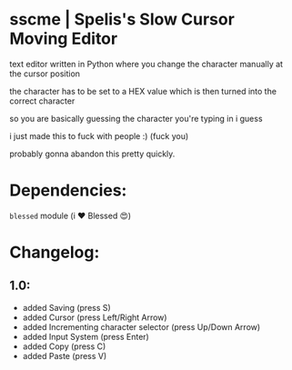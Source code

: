 # sscme | Spelis's Slow Cursor Moving Editor
text editor written in Python where you change the character manually at the cursor position

the character has to be set to a HEX value which is then turned into the correct character

so you are basically guessing the character you're typing in i guess

i just made this to fuck with people :) (fuck you)

probably gonna abandon this pretty quickly.

# Dependencies:
`blessed` module (i ❤️ Blessed 😍)

# Changelog:
## 1.0:
* added Saving (press S)
* added Cursor (press Left/Right Arrow)
* added Incrementing character selector (press Up/Down Arrow)
* added Input System (press Enter)
* added Copy (press C)
* added Paste (press V)